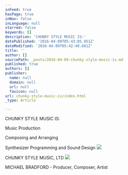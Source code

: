```yaml
---
inFeed: true
hasPage: true
inNav: false
inLanguage: null
starred: false
keywords: []
description: 'CHUNKY STYLE MUSIC IS:'
datePublished: '2016-04-09T05:43:05.051Z'
dateModified: '2016-04-09T05:42:40.681Z'
title: ''
author: []
sourcePath: _posts/2016-04-09-chunky-style-music-is.md
published: true
authors: []
publisher:
  name: null
  domain: null
  url: null
  favicon: null
url: chunky-style-music-is/index.html
_type: Article

---
```

CHUNKY STYLE MUSIC IS:

Music Production

Composing and Arranging

Synthesizer Programming and Sound Design
![](https://the-grid-user-content.s3-us-west-2.amazonaws.com/41df4db5-bbd8-4d57-9a1e-5cb8b305a579.jpg)

CHUNKY STYLE MUSIC, LTD
![](https://the-grid-user-content.s3-us-west-2.amazonaws.com/fd83f55e-2e78-4e3f-aa76-528f887ae62e.jpg)

MICHAEL BRADFORD - Producer, Composer, Artist